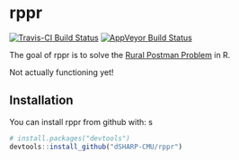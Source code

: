# rppr

[![Travis-CI Build Status](https://travis-ci.org/dSHARP-CMU/rppr.svg?branch=master)](https://travis-ci.org/dSHARP-CMU/rppr)
[![AppVeyor Build Status](https://ci.appveyor.com/api/projects/status/github/dSHARP-CMU/rppr?branch=master&svg=true)](https://ci.appveyor.com/project/dSHARP-CMU/rppr)

The goal of rppr is to solve the [Rural Postman Problem]() in R.

Not actually functioning yet!

## Installation

You can install rppr from github with:
 s
``` r
# install.packages("devtools")
devtools::install_github("dSHARP-CMU/rppr")
```
